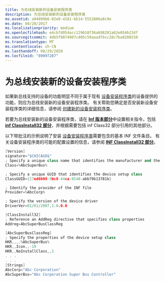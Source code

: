 ```yaml
---
title: 为总线安装新的设备安装程序类
description: 为总线安装新的设备安装程序类
ms.assetid: a94899b6-02e0-4181-bb14-5552806a8c9e
ms.date: 04/20/2017
ms.localizationpriority: medium
ms.openlocfilehash: e4cb7d054acc129618f36a698281a62e054b23df
ms.sourcegitcommit: 4db5f9874907c405c59aaad7bcc28c7ba8280150
ms.translationtype: MT
ms.contentlocale: zh-CN
ms.lasthandoff: 08/29/2020
ms.locfileid: "89097287"
---
```

# <a name="installing-a-new-device-setup-class-for-a-bus"></a>为总线安装新的设备安装程序类


如果新总线支持的设备的功能明显不同于属于现有 [设备安装程序类](./overview-of-device-setup-classes.md)的设备提供的功能，则应为总线安装新的设备安装程序类。 有关帮助您确定是否安装新设备安装程序类的详细信息，请参阅 [创建新的设备安装程序类](creating-a-new-device-setup-class.md)。

若要为总线安装新的设备安装程序类，请在 [**Inf 版本部分**](inf-version-section.md)中设置相关指令，包括 [**inf ClassInstall32 部分**](inf-classinstall32-section.md)，并根据需要包括 inf Class32 部分引用的其他部分。

以下带批注的示例说明了安装 [设备安装程序类](./overview-of-device-setup-classes.md)需要包含的基本 INF 文件条目。 有关设备安装程序类的可能的配置设置的信息，请参阅 [**INF ClassInstall32 部分**](inf-classinstall32-section.md)。

```cpp
[Version]
signature="$CHICAGO$"
; Specify a unique class name that identifies the manufacturer and the bus type
Class=%AbcSuperBus%

; Specify a unique GUID that identifies the device setup class
ClassGUID={17ed6609-9bc8-44ca-8548-abb79b13781b}

; Identify the provider of the INF file
Provider=%AbcCorp%

; Specify the version of the device driver
DriverVer=01/01/2007,1.0.0.0 

[ClassInstall32]
; Reference an AddReg directive that specifies class properties
Addreg=AbcSuperBusClassReg 

[AbcSuperBusClassReg]
; Specify the properties of the device setup class
HKR,,,,%AbcSuperBus%
HKR,,Icon,,-19
HKR,,NoInstallClass,,1
. . .
. . .
[Strings] 
AbcCorp="Abc Corporation"
AbcSuperBus="Abc Corporation Super Bus Controller"
```

 

